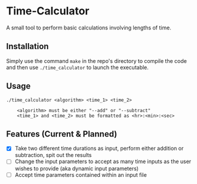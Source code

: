 # Time-Calculator
A small tool to perform basic calculations involving lengths of time.



## Installation
Simply use the command `make` in the repo's directory to compile the code and then use `./time_calculator` to launch the executable.

## Usage
```
./time_calculator <algorithm> <time_1> <time_2>

    <algorithm> must be either "--add" or "--subtract"
    <time_1> and <time_2> must be formatted as <hr>:<min>:<sec>
```

## Features (Current & Planned)
- [x] Take two different time durations as input, perform either addition or subtraction, spit out the results
- [ ] Change the input parameters to accept as many time inputs as the user wishes to provide (aka dynamic input parameters)
- [ ] Accept time parameters contained within an input file
